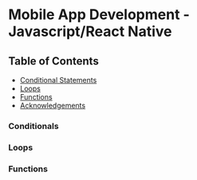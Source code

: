 # Mobile App Development - Javascript/React Native

## Table of Contents

- [Conditional Statements](#conditionals)
- [Loops](#loops)
- [Functions](#functions)
- [Acknowledgements](#acknowledgements)

### Conditionals

### Loops

### Functions
